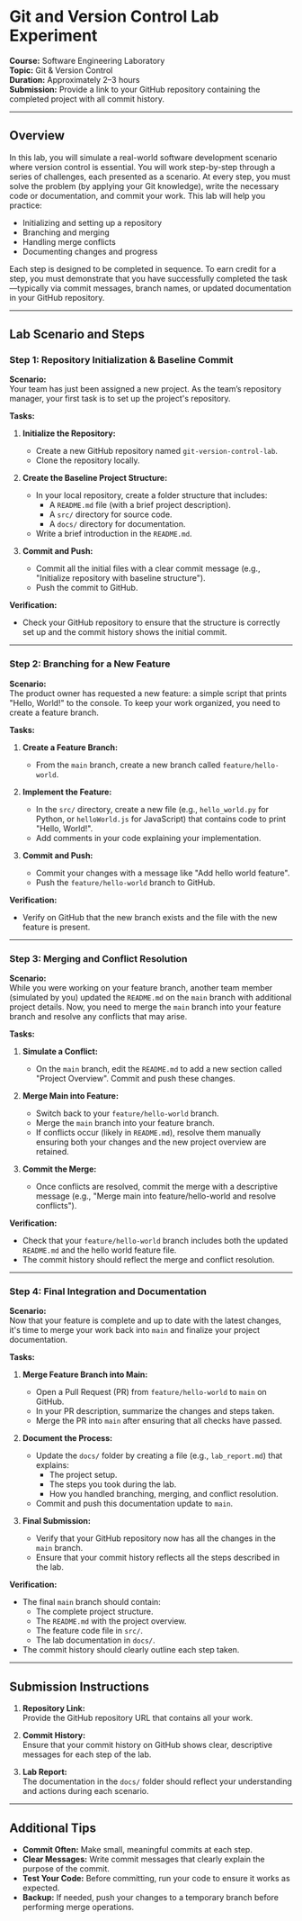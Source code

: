 # Git and Version Control Lab Experiment  
**Course:** Software Engineering Laboratory  
**Topic:** Git & Version Control  
**Duration:** Approximately 2–3 hours  
**Submission:** Provide a link to your GitHub repository containing the completed project with all commit history.

---

## **Overview**

In this lab, you will simulate a real-world software development scenario where version control is essential. You will work step-by-step through a series of challenges, each presented as a scenario. At every step, you must solve the problem (by applying your Git knowledge), write the necessary code or documentation, and commit your work. This lab will help you practice:

- Initializing and setting up a repository
- Branching and merging
- Handling merge conflicts
- Documenting changes and progress

Each step is designed to be completed in sequence. To earn credit for a step, you must demonstrate that you have successfully completed the task—typically via commit messages, branch names, or updated documentation in your GitHub repository.

---

## **Lab Scenario and Steps**

### **Step 1: Repository Initialization & Baseline Commit**

**Scenario:**  
Your team has just been assigned a new project. As the team’s repository manager, your first task is to set up the project's repository.

**Tasks:**

1. **Initialize the Repository:**
   - Create a new GitHub repository named `git-version-control-lab`.
   - Clone the repository locally.

2. **Create the Baseline Project Structure:**
   - In your local repository, create a folder structure that includes:
     - A `README.md` file (with a brief project description).
     - A `src/` directory for source code.
     - A `docs/` directory for documentation.
   - Write a brief introduction in the `README.md`.

3. **Commit and Push:**
   - Commit all the initial files with a clear commit message (e.g., "Initialize repository with baseline structure").
   - Push the commit to GitHub.

**Verification:**
- Check your GitHub repository to ensure that the structure is correctly set up and the commit history shows the initial commit.

---

### **Step 2: Branching for a New Feature**

**Scenario:**  
The product owner has requested a new feature: a simple script that prints "Hello, World!" to the console. To keep your work organized, you need to create a feature branch.

**Tasks:**

1. **Create a Feature Branch:**
   - From the `main` branch, create a new branch called `feature/hello-world`.

2. **Implement the Feature:**
   - In the `src/` directory, create a new file (e.g., `hello_world.py` for Python, or `helloWorld.js` for JavaScript) that contains code to print "Hello, World!".
   - Add comments in your code explaining your implementation.

3. **Commit and Push:**
   - Commit your changes with a message like "Add hello world feature".
   - Push the `feature/hello-world` branch to GitHub.

**Verification:**
- Verify on GitHub that the new branch exists and the file with the new feature is present.

---

### **Step 3: Merging and Conflict Resolution**

**Scenario:**  
While you were working on your feature branch, another team member (simulated by you) updated the `README.md` on the `main` branch with additional project details. Now, you need to merge the `main` branch into your feature branch and resolve any conflicts that may arise.

**Tasks:**

1. **Simulate a Conflict:**
   - On the `main` branch, edit the `README.md` to add a new section called "Project Overview". Commit and push these changes.

2. **Merge Main into Feature:**
   - Switch back to your `feature/hello-world` branch.
   - Merge the `main` branch into your feature branch.
   - If conflicts occur (likely in `README.md`), resolve them manually ensuring both your changes and the new project overview are retained.
  
3. **Commit the Merge:**
   - Once conflicts are resolved, commit the merge with a descriptive message (e.g., "Merge main into feature/hello-world and resolve conflicts").

**Verification:**
- Check that your `feature/hello-world` branch includes both the updated `README.md` and the hello world feature file.
- The commit history should reflect the merge and conflict resolution.

---

### **Step 4: Final Integration and Documentation**

**Scenario:**  
Now that your feature is complete and up to date with the latest changes, it's time to merge your work back into `main` and finalize your project documentation.

**Tasks:**

1. **Merge Feature Branch into Main:**
   - Open a Pull Request (PR) from `feature/hello-world` to `main` on GitHub.
   - In your PR description, summarize the changes and steps taken.
   - Merge the PR into `main` after ensuring that all checks have passed.

2. **Document the Process:**
   - Update the `docs/` folder by creating a file (e.g., `lab_report.md`) that explains:
     - The project setup.
     - The steps you took during the lab.
     - How you handled branching, merging, and conflict resolution.
   - Commit and push this documentation update to `main`.

3. **Final Submission:**
   - Verify that your GitHub repository now has all the changes in the `main` branch.
   - Ensure that your commit history reflects all the steps described in the lab.

**Verification:**
- The final `main` branch should contain:
  - The complete project structure.
  - The `README.md` with the project overview.
  - The feature code file in `src/`.
  - The lab documentation in `docs/`.
- The commit history should clearly outline each step taken.

---

## **Submission Instructions**

1. **Repository Link:**  
   Provide the GitHub repository URL that contains all your work.

2. **Commit History:**  
   Ensure that your commit history on GitHub shows clear, descriptive messages for each step of the lab.

3. **Lab Report:**  
   The documentation in the `docs/` folder should reflect your understanding and actions during each scenario.

---

## **Additional Tips**

- **Commit Often:** Make small, meaningful commits at each step.
- **Clear Messages:** Write commit messages that clearly explain the purpose of the commit.
- **Test Your Code:** Before committing, run your code to ensure it works as expected.
- **Backup:** If needed, push your changes to a temporary branch before performing merge operations.
